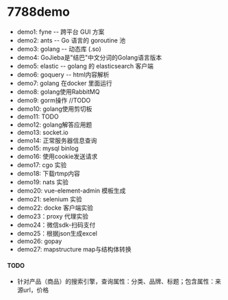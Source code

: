 # 7788demo

- demo1: fyne -- 跨平台 GUI 方案
- demo2: ants -- Go 语言的 goroutine 池
- demo3: golang -- 动态库 (.so)
- demo4: GoJieba是"结巴"中文分词的Golang语言版本
- demo5: elastic -- golang 的 elasticsearch 客户端
- demo6: goquery -- html内容解析
- demo7: golang 在docker 里面运行
- demo8: golang使用RabbitMQ
- demo9: gorm操作 //TODO
- demo10: golang使用剪切板
- demo11: TODO
- demo12: golang解答应用题
- demo13: socket.io
- demo14: 正常服务器信息查询
- demo15: mysql binlog
- demo16: 使用cookie发送请求
- demo17: cgo 实验
- demo18: 下载rtmp内容
- demo19: nats 实验
- demo20: vue-element-admin 模板生成
- demo21: selenium 实验
- demo22: docke 客户端实验
- demo23：proxy 代理实验
- demo24：微信sdk-扫码支付
- demo25：根据json生成excel
- demo26: gopay
- demo27: mapstructure map与结构体转换


#### TODO 
- 针对产品（商品）的搜索引擎，查询属性：分类、品牌、标题；包含属性：来源url，价格